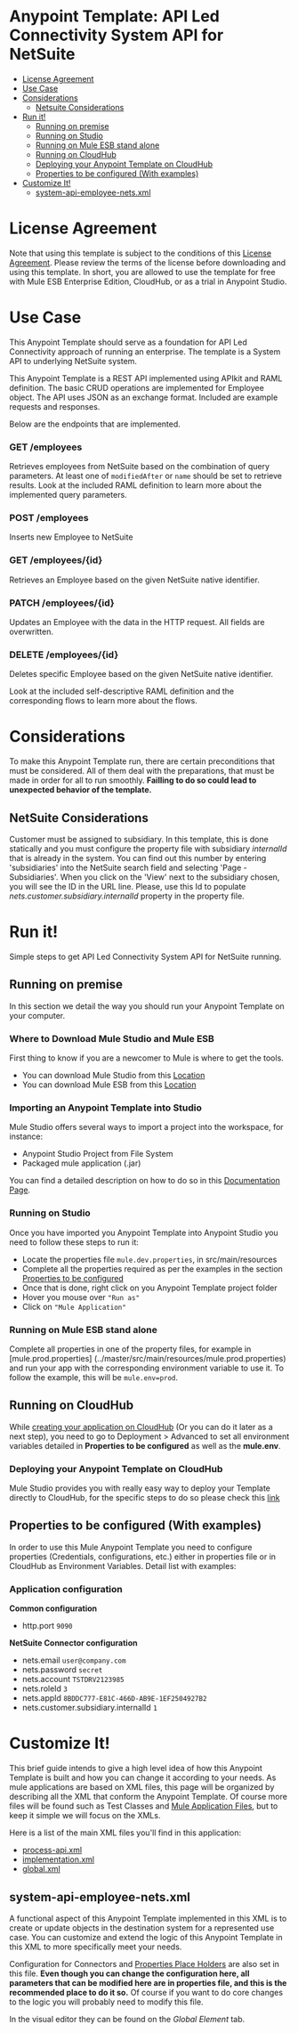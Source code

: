 
# Anypoint Template: API Led Connectivity System API for NetSuite

+ [License Agreement](#licenseagreement)
+ [Use Case](#usecase)
+ [Considerations](#considerations)
	* [Netsuite Considerations](#netsuiteconsiderations)
+ [Run it!](#runit)
	* [Running on premise](#runonopremise)
	* [Running on Studio](#runonstudio)
	* [Running on Mule ESB stand alone](#runonmuleesbstandalone)
	* [Running on CloudHub](#runoncloudhub)
	* [Deploying your Anypoint Template on CloudHub](#deployingyouranypointtemplateoncloudhub)
	* [Properties to be configured (With examples)](#propertiestobeconfigured)
+ [Customize It!](#customizeit)
	* [system-api-employee-nets.xml](#systemapinets)



# License Agreement <a name="licenseagreement"/>
Note that using this template is subject to the conditions of this [License Agreement](AnypointTemplateLicense.pdf).
Please review the terms of the license before downloading and using this template. In short, you are allowed to use the template for free with Mule ESB Enterprise Edition, CloudHub, or as a trial in Anypoint Studio.

# Use Case <a name="usecase"/>
This Anypoint Template should serve as a foundation for API Led Connectivity approach of running an enterprise.
The template is a System API to underlying NetSuite system.

This Anypoint Template is a REST API implemented using APIkit and RAML definition. The basic CRUD operations are implemented for Employee object. The API uses JSON as an exchange format. Included are example requests and responses.

Below are the endpoints that are implemented.

### GET /employees
Retrieves employees from NetSuite based on the combination of query parameters. At least one of `modifiedAfter` or `name` should be set to retrieve results. Look at the included RAML definition to learn more about the implemented query parameters.

### POST /employees
Inserts new Employee to NetSuite

### GET /employees/{id}
Retrieves an Employee based on the given NetSuite native identifier.

### PATCH /employees/{id}
Updates an Employee with the data in the HTTP request. All fields are overwritten.

### DELETE /employees/{id}
Deletes specific Employee based on the given NetSuite native identifier. 


Look at the included self-descriptive RAML definition and the corresponding flows to learn more about the flows.

# Considerations <a name="considerations"/>

To make this Anypoint Template run, there are certain preconditions that must be considered. All of them deal with the preparations, that must be made in order for all to run smoothly.
**Failling to do so could lead to unexpected behavior of the template.**

## NetSuite Considerations <a name="netsuiteconsiderations"/>
Customer must be assigned to subsidiary. In this template, this is done statically and you must configure the property file with subsidiary *internalId* that is already in the system. You can find out this number by entering 'subsidiaries' 
into the NetSuite search field and selecting 'Page - Subsidiaries'. When you click on the 'View' next to the subsidiary chosen, you will see the ID in the URL line. Please, use this Id to populate *nets.customer.subsidiary.internalId* property in the property file.

# Run it! <a name="runit"/>
Simple steps to get API Led Connectivity System API for NetSuite running.


## Running on premise <a name="runonopremise"/>
In this section we detail the way you should run your Anypoint Template on your computer.


### Where to Download Mule Studio and Mule ESB
First thing to know if you are a newcomer to Mule is where to get the tools.

+ You can download Mule Studio from this [Location](http://www.mulesoft.com/platform/mule-studio)
+ You can download Mule ESB from this [Location](http://www.mulesoft.com/platform/soa/mule-esb-open-source-esb)


### Importing an Anypoint Template into Studio
Mule Studio offers several ways to import a project into the workspace, for instance: 

+ Anypoint Studio Project from File System
+ Packaged mule application (.jar)

You can find a detailed description on how to do so in this [Documentation Page](http://www.mulesoft.org/documentation/display/current/Importing+and+Exporting+in+Studio).


### Running on Studio <a name="runonstudio"/>
Once you have imported you Anypoint Template into Anypoint Studio you need to follow these steps to run it:

+ Locate the properties file `mule.dev.properties`, in src/main/resources
+ Complete all the properties required as per the examples in the section [Properties to be configured](#propertiestobeconfigured)
+ Once that is done, right click on you Anypoint Template project folder 
+ Hover you mouse over `"Run as"`
+ Click on  `"Mule Application"`


### Running on Mule ESB stand alone <a name="runonmuleesbstandalone"/>
Complete all properties in one of the property files, for example in [mule.prod.properties] (../master/src/main/resources/mule.prod.properties) and run your app with the corresponding environment variable to use it. To follow the example, this will be `mule.env=prod`. 


## Running on CloudHub <a name="runoncloudhub"/>
While [creating your application on CloudHub](http://www.mulesoft.org/documentation/display/current/Hello+World+on+CloudHub) (Or you can do it later as a next step), you need to go to Deployment > Advanced to set all environment variables detailed in **Properties to be configured** as well as the **mule.env**.


### Deploying your Anypoint Template on CloudHub <a name="deployingyouranypointtemplateoncloudhub"/>
Mule Studio provides you with really easy way to deploy your Template directly to CloudHub, for the specific steps to do so please check this [link](http://www.mulesoft.org/documentation/display/current/Deploying+Mule+Applications#DeployingMuleApplications-DeploytoCloudHub)


## Properties to be configured (With examples) <a name="propertiestobeconfigured"/>
In order to use this Mule Anypoint Template you need to configure properties (Credentials, configurations, etc.) either in properties file or in CloudHub as Environment Variables. Detail list with examples:

### Application configuration
**Common configuration**

+ http.port `9090`
		
**NetSuite Connector configuration**

+ nets.email `user@company.com`
+ nets.password `secret`
+ nets.account `TSTDRV2123985`
+ nets.roleId `3`
+ nets.appId `8BDDC777-E81C-466D-AB9E-1EF2504927B2`
+ nets.customer.subsidiary.internalId `1`

# Customize It!<a name="customizeit"/>
This brief guide intends to give a high level idea of how this Anypoint Template is built and how you can change it according to your needs.
As mule applications are based on XML files, this page will be organized by describing all the XML that conform the Anypoint Template.
Of course more files will be found such as Test Classes and [Mule Application Files](http://www.mulesoft.org/documentation/display/current/Application+Format), but to keep it simple we will focus on the XMLs.

Here is a list of the main XML files you'll find in this application:

* [process-api.xml](#systemapinets)
* [implementation.xml](#implementationnets)
* [global.xml](#globalnets)

## system-api-employee-nets.xml<a name="systemapinets"/>

A functional aspect of this Anypoint Template implemented in this XML is to create or update objects in the destination system for a represented use case. You can customize and extend the logic of this Anypoint Template in this XML to more specifically meet your needs.

Configuration for Connectors and [Properties Place Holders](http://www.mulesoft.org/documentation/display/current/Configuring+Properties) are also set in this file. **Even though you can change the configuration here, all parameters that can be modified here are in properties file, and this is the recommended place to do it so.** Of course if you want to do core changes to the logic you will probably need to modify this file.

In the visual editor they can be found on the *Global Element* tab.



